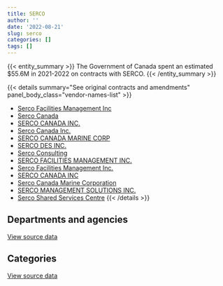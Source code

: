 ```yaml
---
title: SERCO
author: ''
date: '2022-08-21'
slug: serco
categories: []
tags: []
---
```


<script src="/rmarkdown-libs/htmlwidgets/htmlwidgets.js"></script>
<link href="/rmarkdown-libs/datatables-css/datatables-crosstalk.css" rel="stylesheet" />
<script src="/rmarkdown-libs/datatables-binding/datatables.js"></script>
<script src="/rmarkdown-libs/jquery/jquery-3.6.0.min.js"></script>
<link href="/rmarkdown-libs/dt-core-bootstrap/css/dataTables.bootstrap.min.css" rel="stylesheet" />
<link href="/rmarkdown-libs/dt-core-bootstrap/css/dataTables.bootstrap.extra.css" rel="stylesheet" />
<script src="/rmarkdown-libs/dt-core-bootstrap/js/jquery.dataTables.min.js"></script>
<script src="/rmarkdown-libs/dt-core-bootstrap/js/dataTables.bootstrap.min.js"></script>
<link href="/rmarkdown-libs/crosstalk/css/crosstalk.min.css" rel="stylesheet" />
<script src="/rmarkdown-libs/crosstalk/js/crosstalk.min.js"></script>
<script src="/rmarkdown-libs/htmlwidgets/htmlwidgets.js"></script>
<link href="/rmarkdown-libs/datatables-css/datatables-crosstalk.css" rel="stylesheet" />
<script src="/rmarkdown-libs/datatables-binding/datatables.js"></script>
<script src="/rmarkdown-libs/jquery/jquery-3.6.0.min.js"></script>
<link href="/rmarkdown-libs/dt-core-bootstrap/css/dataTables.bootstrap.min.css" rel="stylesheet" />
<link href="/rmarkdown-libs/dt-core-bootstrap/css/dataTables.bootstrap.extra.css" rel="stylesheet" />
<script src="/rmarkdown-libs/dt-core-bootstrap/js/jquery.dataTables.min.js"></script>
<script src="/rmarkdown-libs/dt-core-bootstrap/js/dataTables.bootstrap.min.js"></script>
<link href="/rmarkdown-libs/crosstalk/css/crosstalk.min.css" rel="stylesheet" />
<script src="/rmarkdown-libs/crosstalk/js/crosstalk.min.js"></script>

{{< entity_summary >}}
The Government of Canada spent an estimated \$55.6M in 2021-2022 on contracts with SERCO.
{{< /entity_summary >}}

{{< details summary="See original contracts and amendments" panel_body_class="vendor-names-list" >}}
- [Serco Facilities Management Inc](https://search.open.canada.ca/en/ct/?sort=contract_value_f%20desc&page=1&search_text=%22Serco%20Facilities%20Management%20Inc%22)
- [Serco Canada](https://search.open.canada.ca/en/ct/?sort=contract_value_f%20desc&page=1&search_text=%22Serco%20Canada%22)
- [SERCO CANADA INC.](https://search.open.canada.ca/en/ct/?sort=contract_value_f%20desc&page=1&search_text=%22SERCO%20CANADA%20INC.%22)
- [Serco Canada Inc.](https://search.open.canada.ca/en/ct/?sort=contract_value_f%20desc&page=1&search_text=%22Serco%20Canada%20Inc.%22)
- [SERCO CANADA MARINE CORP](https://search.open.canada.ca/en/ct/?sort=contract_value_f%20desc&page=1&search_text=%22SERCO%20CANADA%20MARINE%20CORP%22)
- [SERCO DES INC.](https://search.open.canada.ca/en/ct/?sort=contract_value_f%20desc&page=1&search_text=%22SERCO%20DES%20INC.%22)
- [Serco Consulting](https://search.open.canada.ca/en/ct/?sort=contract_value_f%20desc&page=1&search_text=%22Serco%20Consulting%22)
- [SERCO FACILITIES MANAGEMENT INC.](https://search.open.canada.ca/en/ct/?sort=contract_value_f%20desc&page=1&search_text=%22SERCO%20FACILITIES%20MANAGEMENT%20INC.%22)
- [Serco Facilities Management Inc.](https://search.open.canada.ca/en/ct/?sort=contract_value_f%20desc&page=1&search_text=%22Serco%20Facilities%20Management%20Inc.%22)
- [SERCO CANADA INC](https://search.open.canada.ca/en/ct/?sort=contract_value_f%20desc&page=1&search_text=%22SERCO%20CANADA%20INC%22)
- [Serco Canada Marine Corporation](https://search.open.canada.ca/en/ct/?sort=contract_value_f%20desc&page=1&search_text=%22Serco%20Canada%20Marine%20Corporation%22)
- [SERCO MANAGEMENT SOLUTIONS INC.](https://search.open.canada.ca/en/ct/?sort=contract_value_f%20desc&page=1&search_text=%22SERCO%20MANAGEMENT%20SOLUTIONS%20INC.%22)
- [Serco Shared Services Centre](https://search.open.canada.ca/en/ct/?sort=contract_value_f%20desc&page=1&search_text=%22Serco%20Shared%20Services%20Centre%22)
{{< /details >}}

## Departments and agencies

<div id="htmlwidget-1" style="width:100%;height:auto;" class="datatables html-widget"></div>
<script type="application/json" data-for="htmlwidget-1">{"x":{"style":"bootstrap","filter":"none","vertical":false,"data":[["<a href=\"/departments/cbsa-asfc/\">Canada Border Services Agency<\/a>","<a href=\"/departments/dfo-mpo/\">Fisheries and Oceans Canada<\/a>","<a href=\"/departments/dnd-mdn/\">National Defence<\/a>","<a href=\"/departments/pc/\">Parks Canada<\/a>","<a href=\"/departments/tc/\">Transport Canada<\/a>"],[431059.51,null,67192205.34,3490.07,null],[72040.08,null,67376293.57,23654.94,null],[null,0,67205704,7884.98,36850.43],[null,0,55591336.81,null,22526.29]],"container":"<table class=\"table table-striped table-hover row-border order-column display\">\n  <thead>\n    <tr>\n      <th>Department<\/th>\n      <th>2018-2019<\/th>\n      <th>2019-2020<\/th>\n      <th>2020-2021<\/th>\n      <th>2021-2022<\/th>\n    <\/tr>\n  <\/thead>\n<\/table>","options":{"order":[[4,"desc"]],"pageLength":10,"autoWidth":true,"columnDefs":[{"targets":1,"render":"function(data, type, row, meta) {\n    return type !== 'display' ? data : DTWidget.formatCurrency(data, \"$\", 2, 3, \",\", \".\", true, null);\n  }"},{"targets":2,"render":"function(data, type, row, meta) {\n    return type !== 'display' ? data : DTWidget.formatCurrency(data, \"$\", 2, 3, \",\", \".\", true, null);\n  }"},{"targets":3,"render":"function(data, type, row, meta) {\n    return type !== 'display' ? data : DTWidget.formatCurrency(data, \"$\", 2, 3, \",\", \".\", true, null);\n  }"},{"targets":4,"render":"function(data, type, row, meta) {\n    return type !== 'display' ? data : DTWidget.formatCurrency(data, \"$\", 2, 3, \",\", \".\", true, null);\n  }"},{"width":"16%","targets":[1,2,3,4]},{"className":"dt-right","targets":[1,2,3,4]}],"orderClasses":false}},"evals":["options.columnDefs.0.render","options.columnDefs.1.render","options.columnDefs.2.render","options.columnDefs.3.render"],"jsHooks":[]}</script>
<p class="text-right">
<a href="https://github.com/GoC-Spending/contracts-data/tree/main/data/out/vendors/serco/summary_by_fiscal_year_by_department.csv" class="source-data-link btn btn-link">View source data</a>
</p>

## Categories

<div id="htmlwidget-2" style="width:100%;height:auto;" class="datatables html-widget"></div>
<script type="application/json" data-for="htmlwidget-2">{"x":{"style":"bootstrap","filter":"none","vertical":false,"data":[["<a href=\"/categories/1_facilities_and_construction/\">Facilities and construction<\/a>","<a href=\"/categories/10_office_management/\">Office management<\/a>","<a href=\"/categories/2_professional_services/\">Professional services<\/a>"],[25854964.28,null,41771790.64],[25565599.39,null,41906389.22],[25423904.77,13498.66,41813035.98],[34649969.68,null,20963893.42]],"container":"<table class=\"table table-striped table-hover row-border order-column display\">\n  <thead>\n    <tr>\n      <th>Category<\/th>\n      <th>2018-2019<\/th>\n      <th>2019-2020<\/th>\n      <th>2020-2021<\/th>\n      <th>2021-2022<\/th>\n    <\/tr>\n  <\/thead>\n<\/table>","options":{"order":[[4,"desc"]],"dom":"t","pageLength":30,"autoWidth":true,"columnDefs":[{"targets":1,"render":"function(data, type, row, meta) {\n    return type !== 'display' ? data : DTWidget.formatCurrency(data, \"$\", 2, 3, \",\", \".\", true, null);\n  }"},{"targets":2,"render":"function(data, type, row, meta) {\n    return type !== 'display' ? data : DTWidget.formatCurrency(data, \"$\", 2, 3, \",\", \".\", true, null);\n  }"},{"targets":3,"render":"function(data, type, row, meta) {\n    return type !== 'display' ? data : DTWidget.formatCurrency(data, \"$\", 2, 3, \",\", \".\", true, null);\n  }"},{"targets":4,"render":"function(data, type, row, meta) {\n    return type !== 'display' ? data : DTWidget.formatCurrency(data, \"$\", 2, 3, \",\", \".\", true, null);\n  }"},{"width":"16%","targets":[1,2,3,4]},{"className":"dt-right","targets":[1,2,3,4]}],"orderClasses":false,"lengthMenu":[10,25,30,50,100]}},"evals":["options.columnDefs.0.render","options.columnDefs.1.render","options.columnDefs.2.render","options.columnDefs.3.render"],"jsHooks":[]}</script>
<p class="text-right">
<a href="https://github.com/GoC-Spending/contracts-data/tree/main/data/out/vendors/serco/summary_by_fiscal_year_by_category.csv" class="source-data-link btn btn-link">View source data</a>
</p>
